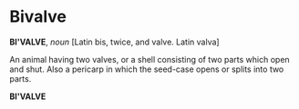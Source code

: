 # Bivalve

**BI'VALVE**, _noun_ \[Latin bis, twice, and valve. Latin valva\]

An animal having two valves, or a shell consisting of two parts which open and shut. Also a pericarp in which the seed-case opens or splits into two parts.

**BI'VALVE**